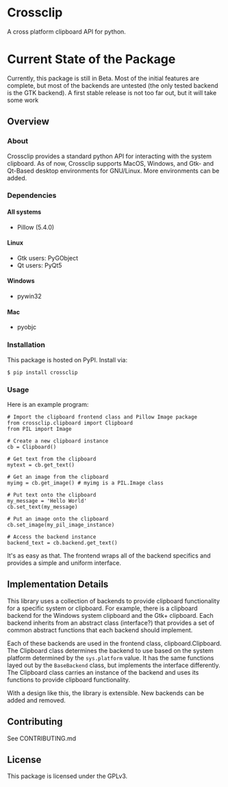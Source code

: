 # Crossclip
A cross platform clipboard API for python.

# Current State of the Package
Currently, this package is still in Beta. Most of the initial features are
complete, but most of the backends are untested (the only tested backend is
the GTK backend). A first stable release is not too far out, but it will take
some work

## Overview

### About
Crossclip provides a standard python API for interacting with the system
clipboard. As of now, Crossclip supports MacOS, Windows, and Gtk- and
Qt-Based desktop environments for GNU/Linux. More environments can be added.

### Dependencies

#### All systems
* Pillow (5.4.0)

#### Linux
* Gtk users: PyGObject
* Qt users: PyQt5

#### Windows
* pywin32

#### Mac
* pyobjc

### Installation
This package is hosted on PyPI. Install via:

`$ pip install crossclip`

### Usage
Here is an example program:
```
# Import the clipboard frontend class and Pillow Image package
from crossclip.clipboard import Clipboard
from PIL import Image

# Create a new clipboard instance
cb = Clipboard()

# Get text from the clipboard
mytext = cb.get_text()

# Get an image from the clipboard
myimg = cb.get_image() # myimg is a PIL.Image class

# Put text onto the clipboard
my_message = 'Hello World'
cb.set_text(my_message)

# Put an image onto the clipboard
cb.set_image(my_pil_image_instance)

# Access the backend instance
backend_text = cb.backend.get_text()
```

It's as easy as that. The frontend wraps all of the backend specifics and
provides a simple and uniform interface.

## Implementation Details
This library uses a collection of backends to provide clipboard functionality
for a specific system or clipboard. For example, there is a clipboard backend
for the Windows system clipboard and the Gtk+ clipboard. Each backend inherits
from an abstract class (interface?) that provides a set of common abstract
functions that each backend should implement.

Each of these backends are used in the frontend class, clipboard.Clipboard.
The Clipboard class determines the backend to use based on the system platform
determined by the `sys.platform` value. It has the same functions layed out by
the `BaseBackend` class, but implements the interface differently. The Clipboard
class carries an instance of the backend and uses its functions to provide
clipboard functionality.

With a design like this, the library is extensible. New backends can be added
and removed.

## Contributing
See CONTRIBUTING.md

## License
This package is licensed under the GPLv3.
